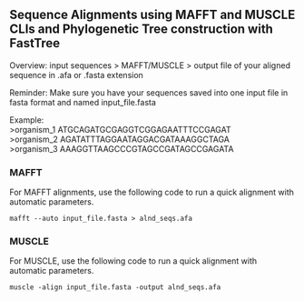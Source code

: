 ## Sequence Alignments using MAFFT and MUSCLE CLIs and Phylogenetic Tree construction with FastTree

Overview: 
input sequences > MAFFT/MUSCLE > output file of your aligned sequence in .afa or .fasta extension

Reminder: Make sure you have your sequences saved into one input file in fasta format and named input_file.fasta

Example:  
	>organism_1
	ATGCAGATGCGAGGTCGGAGAATTTCCGAGAT  
	>organism_2
	AGATATTTAGGAATAGGACGATAAAGGCTAGA  
	>organism_3
	AAAGGTTAAGCCCGTAGCCGATAGCCGAGATA  

### MAFFT

For MAFFT alignments, use the following code to run a quick alignment with automatic parameters.
		
  	mafft --auto input_file.fasta > alnd_seqs.afa

### MUSCLE

For MUSCLE, use the following code to run a quick alignment with automatic parameters.

	muscle -align input_file.fasta -output alnd_seqs.afa

